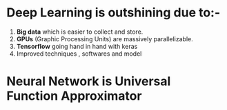 # Deep Learning is outshining due to:-
1) **Big data** which is easier to collect and store.
2) **GPUs** (Graphic Processing Units) are massively parallelizable.
3) **Tensorflow** going hand in hand with keras
4) Improved techniques , softwares and model
# Neural Network is Universal Function Approximator




